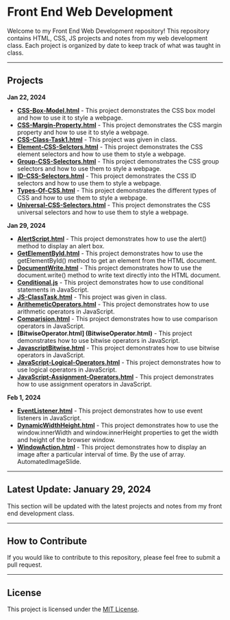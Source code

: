 # Front End Web Development

Welcome to my Front End Web Development repository! This repository contains HTML, CSS, JS projects and notes from my web development class. Each project is organized by date to keep track of what was taught in class.

---

## Projects

**Jan 22, 2024**
- **[CSS-Box-Model.html](CSS-Box-Model.html)** - This project demonstrates the CSS box model and how to use it to style a webpage.
- **[CSS-Margin-Property.html](CSS-Margin-Property.html)** - This project demonstrates the CSS margin property and how to use it to style a webpage.
- **[CSS-Class-Task1.html](CSS-Class-Task1.html)** - This project was given in class.
- **[Element-CSS-Selctors.html](Element-CSS-Selctors.html)** - This project demonstrates the CSS element selectors and how to use them to style a webpage.
- **[Group-CSS-Selectors.html](Group-CSS-Selectors.html)** - This project demonstrates the CSS group selectors and how to use them to style a webpage.
- **[ID-CSS-Selectors.html](ID-CSS-Selectors.html)** - This project demonstrates the CSS ID selectors and how to use them to style a webpage.
- **[Types-Of-CSS.html](Types-Of-CSS.html)** - This project demonstrates the different types of CSS and how to use them to style a webpage.
- **[Universal-CSS-Selectors.html](Universal-CSS-Selectors.html)** - This project demonstrates the CSS universal selectors and how to use them to style a webpage.

**Jan 29, 2024**
- **[AlertScript.html](AlertScript.html)** - This project demonstrates how to use the alert() method to display an alert box.
- **[GetElementById.html](GetElementById.html)** - This project demonstrates how to use the getElementById() method to get an element from the HTML document.
- **[DocumentWrite.html](DocumentWrite.html)** - This project demonstrates how to use the document.write() method to write text directly into the HTML document.
- **[Conditional.js](Conditional.js)** - This project demonstrates how to use conditional statements in JavaScript.
- **[JS-ClassTask.html](JS-ClassTask.html)** - This project was given in class.
- **[ArithemeticOperators.html](ArithemeticOperators.html)** - This project demonstrates how to use arithmetic operators in JavaScript.
- **[Comparision.html](Comparision.html)** - This project demonstrates how to use comparison operators in JavaScript.
- **[BitwiseOperator.html] (BitwiseOperator.html)** - This project demonstrates how to use bitwise operators in JavaScript.
- **[JavascriptBitwise.html](JavascriptBitwise.html)** - This project demonstrates how to use bitwise operators in JavaScript.
- **[JavaScript-Logical-Operators.html](JavaScript-Logical-Operators.html)** - This project demonstrates how to use logical operators in JavaScript.
- **[JavaScript-Assignment-Operators.html](JavaScript-Assignment-Operators.html)** - This project demonstrates how to use assignment operators in JavaScript.

**Feb 1, 2024**
- **[EventListener.html](EventListener.html)** - This project demonstrates how to use event listeners in JavaScript.
- **[DynamicWidthHeight.html](DynamicWidthHeight.html)** - This project demonstrates how to use the window.innerWidth and window.innerHeight properties to get the width and height of the browser window.
- **[WindowAction.html](WindowAction.html)** - This project demonstrates how to display an image after a particular interval of time. By the use of array. AutomatedImageSlide.

---

## Latest Update: January 29, 2024
This section will be updated with the latest projects and notes from my front end development class.

---

## How to Contribute
If you would like to contribute to this repository, please feel free to submit a pull request.

---

## License
This project is licensed under the [MIT License](LICENSE).